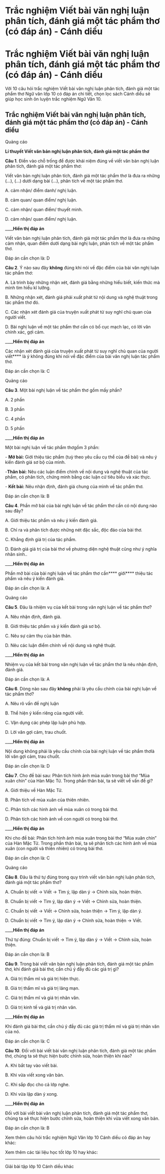 # Trắc nghiệm Viết bài văn nghị luận phân tích, đánh giá một tác phẩm thơ (có đáp án) - Cánh diều

# Trắc nghiệm Viết bài văn nghị luận phân tích, đánh giá một tác phẩm thơ (có đáp án) - Cánh diều

Với 10 câu hỏi trắc nghiệm Viết bài văn nghị luận phân tích, đánh giá một tác phẩm thơ Ngữ văn lớp 10 có đáp án chi tiết, chọn lọc sách Cánh diều sẽ giúp học sinh ôn luyện trắc nghiệm Ngữ Văn 10.

## Trắc nghiệm Viết bài văn nghị luận phân tích, đánh giá một tác phẩm thơ (có đáp án) - Cánh diều

Quảng cáo

**Lí thuyết Viết văn bản nghị luận phân tích, đánh giá một tác phẩm thơ**

**Câu 1**. Điền vào chỗ trống để được khái niệm đúng về viết văn bản nghị luận phân tích, đánh giá một tác phẩm thơ:

Viết văn bản nghị luận phân tích, đánh giá một tác phẩm thơ là đưa ra những (…), (…) dưới dạng bài (…), phân tích về một tác phẩm thơ.

A. cảm nhận/ điểm danh/ nghị luận.

B. cảm quan/ quan điểm/ nghị luận.

C. cảm nhận/ quan điểm/ thuyết minh.

D. cảm nhận/ quan điểm/ nghị luận.

____**Hiển thị đáp án**

Viết văn bản nghị luận phân tích, đánh giá một tác phẩm thơ là đưa ra những cảm nhận, quan điểm dưới dạng bài nghị luận, phân tích về một tác phẩm thơ.

Đáp án cần chọn là: D

**Câu 2**. Ý nào sau đây **không** đúng khi nói về đặc điểm của bài văn nghị luận tác phẩm thơ:

A. Là trình bày những nhận xét, đánh giá bằng những hiểu biết, kiến thức mà mình tìm hiểu kĩ lưỡng.

B. Những nhận xét, đánh giá phải xuất phát từ nội dung và nghệ thuật trong tác phẩm thơ đó.

C. Các nhận xét đánh giá của truyện xuất phát từ suy nghĩ chủ quan của người viết.

D. Bài nghị luận về một tác phẩm thơ cần có bố cục mạch lạc, có lời văn chính xác, gợi cảm.

____**Hiển thị đáp án**

Các nhận xét đánh giá của truyện xuất phát từ suy nghĩ chủ quan của người viết**** là ý không đúng khi nói về đặc điểm của bài văn nghị luận tác phẩm thơ.

Đáp án cần chọn là: C

Quảng cáo

**Câu 3**. Một bài nghị luận về tác phẩm thơ gồm mấy phần?

A. 2 phần

B. 3 phần

C. 4 phần

D. 5 phần

____**Hiển thị đáp án**

Một bài nghị luận về tác phẩm thơgồm 3 phần:

\- **Mở bài:** Giới thiệu tác phẩm (tuỳ theo yêu cầu cụ thể của đề bài) và nêu ý kiến đánh giá sơ bộ của mình.

-**Thân bài:** Nêu các luận điểm chính về nội dung và nghệ thuật của tác phẩm, có phân tích, chứng minh bằng các luận cứ tiêu biểu và xác thực.

\- **Kết bài:** Nêu nhận định, đánh giá chung của mình về tác phẩm thơ.

Đáp án cần chọn là: B

**Câu 4**. Phần mở bài của bài nghị luận về tác phẩm thơ cần có nội dung nào sau đây?

A. Giới thiệu tác phẩm và nêu ý kiến đánh giá.

B. Chỉ ra và phân tích được những nét đặc sắc, độc đáo của bài thơ.

C. Khẳng định giá trị của tác phẩm.

D. Đánh giá giá trị của bài thơ về phương diện nghệ thuật cũng như ý nghĩa nhân sinh..

____**Hiển thị đáp án**

Phần mở bài của bài nghị luận về tác phẩm thơ cần**** giới**** thiệu tác phẩm và nêu ý kiến đánh giá.

Đáp án cần chọn là: A

Quảng cáo

**Câu 5**. Đâu là nhiệm vụ của kết bài trong văn nghị luận về tác phẩm thơ?

A. Nêu nhận định, đánh giá.

B. Giới thiệu tác phẩm và ý kiến đánh giá sơ bộ.

C. Nêu sự cảm thụ của bản thân.

D. Nêu các luận điểm chính về nội dung và nghệ thuật.

____**Hiển thị đáp án**

Nhiệm vụ của kết bài trong văn nghị luận về tác phẩm thơ là nêu nhận định, đánh giá.

Đáp án cần chọn là: A

**Câu 6**. Dòng nào sau đây **không** phải là yêu cầu chính của bài nghị luận về tác phẩm thơ?

A. Nêu rõ vấn đề nghị luận

B. Thể hiện ý kiến riêng của người viết.

C. Vận dụng các phép lập luận phù hợp.

D. Lời văn gợi cảm, trau chuốt.

____**Hiển thị đáp án**

Nội dung không phải là yêu cầu chính của bài nghị luận về tác phẩm thơlà lời văn gợi cảm, trau chuốt.

Đáp án cần chọn là: D

**Câu 7**. Cho đề bài sau: Phân tích hình ảnh mùa xuân trong bài thơ “Mùa xuân chín” của Hàn Mặc Tử. Trong phần thân bài, ta sẽ viết về vấn đề gì?

A. Giới thiệu về Hàn Mặc Tử.

B. Phân tích về mùa xuân của thiên nhiên.

C. Phân tích các hình ảnh về mùa xuân có trong bài thơ.

D. Phân tích các hình ảnh về con người có trong bài thơ.

____**Hiển thị đáp án**

Khi cho đề bài: Phân tích hình ảnh mùa xuân trong bài thơ “Mùa xuân chín” của Hàn Mặc Tử. Trong phần thân bài, ta sẽ phân tích các hình ảnh về mùa xuân (con người và thiên nhiên) có trong bài thơ.

Đáp án cần chọn là: C

Quảng cáo

**Câu 8**. Đâu là thứ tự đúng trong quy trình viết văn bản nghị luận phân tích, đánh giá một tác phẩm thơ?

A. Chuẩn bị viết -> Viết -> Tìm ý, lập dàn ý -> Chỉnh sửa, hoàn thiện.

B. Chuẩn bị viết -> Tìm ý, lập dàn ý -> Viết -> Chỉnh sửa, hoàn thiện.

C. Chuẩn bị viết -> Viết -> Chỉnh sửa, hoàn thiện -> Tìm ý, lập dàn ý.

D. Chuẩn bị viết -> Tìm ý, lập dàn ý -> Chỉnh sửa, hoàn thiện -> Viết.

____**Hiển thị đáp án**

Thứ tự đúng: Chuẩn bị viết -> Tìm ý, lập dàn ý -> Viết -> Chỉnh sửa, hoàn thiện.

Đáp án cần chọn là: B

**Câu 9**. Trong bài viết văn bản nghị luận phân tích, đánh giá một tác phẩm thơ, khi đánh giá bài thơ, cần chú ý đầy đủ các giá trị gì?

A. Giá trị thẩm mĩ và giá trị hiện thực.

B. Giá trị thẩm mĩ và giá trị lãng mạn.

C. Giá trị thẩm mĩ và giá trị nhân văn.

D. Giá trị kinh tế và giá trị nhân văn.

____**Hiển thị đáp án**

Khi đánh giá bài thơ, cần chú ý đầy đủ các giá trị thẩm mĩ và giá trị nhân văn của nó.

Đáp án cần chọn là: C

**Câu 10**. Đối với bài viết bài văn nghị luận phân tích, đánh giá một tác phẩm thơ, chúng ta sẽ thực hiện bước chỉnh sửa, hoàn thiện khi nào?

A. Khi bắt tay vào viết bài.

B. Khi vừa viết xong văn bản.

C. Khi sắp đọc cho cả lớp nghe.

D. Khi vừa lập dàn ý xong.

____**Hiển thị đáp án**

Đối với bài viết bài văn nghị luận phân tích, đánh giá một tác phẩm thơ, chúng ta sẽ thực hiện bước chỉnh sửa, hoàn thiện khi vừa viết xong văn bản.

Đáp án cần chọn là: B

Xem thêm câu hỏi trắc nghiệm Ngữ Văn lớp 10 Cánh diều có đáp án hay khác:

Xem thêm các tài liệu học tốt lớp 10 hay khác:

* * *

Giải bài tập lớp 10 Cánh diều khác
